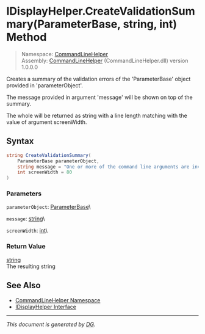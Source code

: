 ﻿# IDisplayHelper.CreateValidationSummary(ParameterBase, string, int) Method

> Namespace: [CommandLineHelper](_toc.CommandLineHelper.md#commandlinehelper-namespace)\
> Assembly: [CommandLineHelper](_toc.CommandLineHelper.md) (CommandLineHelper.dll) version 1.0.0.0

Creates a summary of the validation errors of the 'ParameterBase' object provided in 'parameterObject'. 

The message provided in argument 'message' will be shown on top of the summary.



The whole will be returned as string with a line length matching with the value of argument screenWidth.



## Syntax

```csharp
string CreateValidationSummary(
    ParameterBase parameterObject, 
    string message = "One or more of the command line arguments are invalid.", 
    int screenWidth = 80
)
```

### Parameters

`parameterObject`: [ParameterBase](CommandLineHelper.ParameterBase.md)\


`message`: [string](https://docs.microsoft.com/en-us/dotnet/api/system.string)\


`screenWidth`: [int](https://docs.microsoft.com/en-us/dotnet/api/system.int32)\


### Return Value

[string](https://docs.microsoft.com/en-us/dotnet/api/system.string)\
The resulting string

## See Also

- [CommandLineHelper Namespace](_toc.CommandLineHelper.md#commandlinehelper-namespace)
- [IDisplayHelper Interface](CommandLineHelper.IDisplayHelper.md)

---

_This document is generated by [DG](https://github.com/Khojasteh/dg)._
